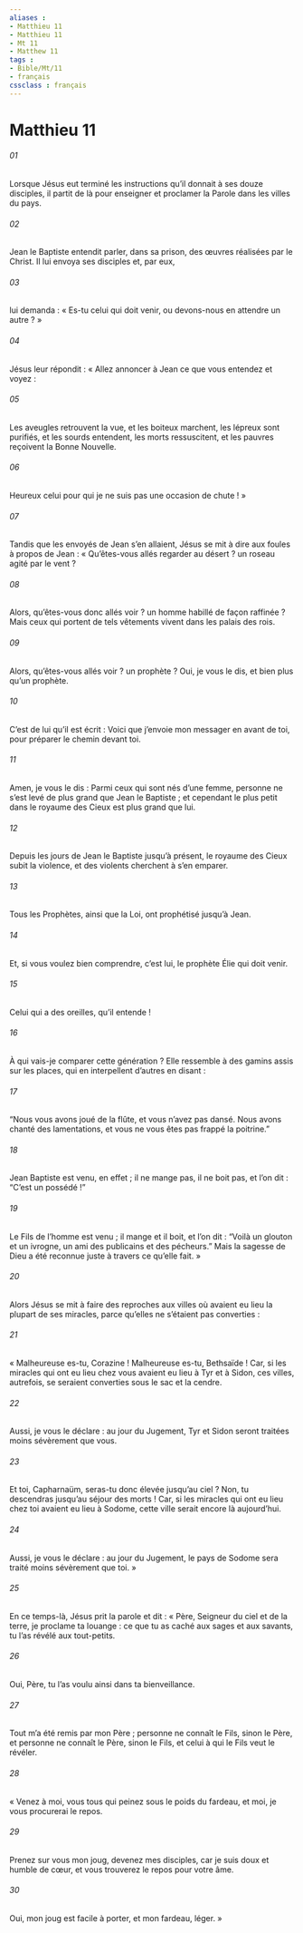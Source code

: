 ```yaml
---
aliases : 
- Matthieu 11
- Matthieu 11
- Mt 11
- Matthew 11
tags : 
- Bible/Mt/11
- français
cssclass : français
---
```


# Matthieu 11

###### 01
Lorsque Jésus eut terminé les instructions qu’il donnait à ses douze disciples, il partit de là pour enseigner et proclamer la Parole dans les villes du pays.
###### 02
Jean le Baptiste entendit parler, dans sa prison, des œuvres réalisées par le Christ. Il lui envoya ses disciples et, par eux,
###### 03
lui demanda : « Es-tu celui qui doit venir, ou devons-nous en attendre un autre ? »
###### 04
Jésus leur répondit : « Allez annoncer à Jean ce que vous entendez et voyez :
###### 05
Les aveugles retrouvent la vue, et les boiteux marchent, les lépreux sont purifiés, et les sourds entendent, les morts ressuscitent, et les pauvres reçoivent la Bonne Nouvelle.
###### 06
Heureux celui pour qui je ne suis pas une occasion de chute ! »
###### 07
Tandis que les envoyés de Jean s’en allaient, Jésus se mit à dire aux foules à propos de Jean : « Qu’êtes-vous allés regarder au désert ? un roseau agité par le vent ?
###### 08
Alors, qu’êtes-vous donc allés voir ? un homme habillé de façon raffinée ? Mais ceux qui portent de tels vêtements vivent dans les palais des rois.
###### 09
Alors, qu’êtes-vous allés voir ? un prophète ? Oui, je vous le dis, et bien plus qu’un prophète.
###### 10
C’est de lui qu’il est écrit :
Voici que j’envoie mon messager en avant de toi,
pour préparer le chemin devant toi.
###### 11
Amen, je vous le dis : Parmi ceux qui sont nés d’une femme, personne ne s’est levé de plus grand que Jean le Baptiste ; et cependant le plus petit dans le royaume des Cieux est plus grand que lui.
###### 12
Depuis les jours de Jean le Baptiste jusqu’à présent, le royaume des Cieux subit la violence, et des violents cherchent à s’en emparer.
###### 13
Tous les Prophètes, ainsi que la Loi, ont prophétisé jusqu’à Jean.
###### 14
Et, si vous voulez bien comprendre, c’est lui, le prophète Élie qui doit venir.
###### 15
Celui qui a des oreilles, qu’il entende !
###### 16
À qui vais-je comparer cette génération ? Elle ressemble à des gamins assis sur les places, qui en interpellent d’autres en disant :
###### 17
“Nous vous avons joué de la flûte,
et vous n’avez pas dansé.
Nous avons chanté des lamentations,
et vous ne vous êtes pas frappé la poitrine.”
###### 18
Jean Baptiste est venu, en effet ; il ne mange pas, il ne boit pas, et l’on dit : “C’est un possédé !”
###### 19
Le Fils de l’homme est venu ; il mange et il boit, et l’on dit : “Voilà un glouton et un ivrogne, un ami des publicains et des pécheurs.” Mais la sagesse de Dieu a été reconnue juste à travers ce qu’elle fait. »
###### 20
Alors Jésus se mit à faire des reproches aux villes où avaient eu lieu la plupart de ses miracles, parce qu’elles ne s’étaient pas converties :
###### 21
« Malheureuse es-tu, Corazine ! Malheureuse es-tu, Bethsaïde ! Car, si les miracles qui ont eu lieu chez vous avaient eu lieu à Tyr et à Sidon, ces villes, autrefois, se seraient converties sous le sac et la cendre.
###### 22
Aussi, je vous le déclare : au jour du Jugement, Tyr et Sidon seront traitées moins sévèrement que vous.
###### 23
Et toi, Capharnaüm, seras-tu donc élevée jusqu’au ciel ? Non, tu descendras jusqu’au séjour des morts ! Car, si les miracles qui ont eu lieu chez toi avaient eu lieu à Sodome, cette ville serait encore là aujourd’hui.
###### 24
Aussi, je vous le déclare : au jour du Jugement, le pays de Sodome sera traité moins sévèrement que toi. »
###### 25
En ce temps-là, Jésus prit la parole et dit : « Père, Seigneur du ciel et de la terre, je proclame ta louange : ce que tu as caché aux sages et aux savants, tu l’as révélé aux tout-petits.
###### 26
Oui, Père, tu l’as voulu ainsi dans ta bienveillance.
###### 27
Tout m’a été remis par mon Père ; personne ne connaît le Fils, sinon le Père, et personne ne connaît le Père, sinon le Fils, et celui à qui le Fils veut le révéler.
###### 28
« Venez à moi, vous tous qui peinez sous le poids du fardeau, et moi, je vous procurerai le repos.
###### 29
Prenez sur vous mon joug, devenez mes disciples, car je suis doux et humble de cœur, et vous trouverez le repos pour votre âme.
###### 30
Oui, mon joug est facile à porter, et mon fardeau, léger. »
